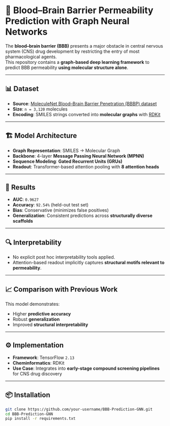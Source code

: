 # 🧠 Blood–Brain Barrier Permeability Prediction with Graph Neural Networks

The **blood–brain barrier (BBB)** presents a major obstacle in central nervous system (CNS) drug development by restricting the entry of most pharmacological agents.  
This repository contains a **graph-based deep learning framework** to predict BBB permeability **using molecular structure alone**.

---

## 📊 Dataset
- **Source**: [MoleculeNet Blood–Brain Barrier Penetration (BBBP) dataset](https://moleculenet.org/)
- **Size**: `n = 3,120` molecules
- **Encoding**: SMILES strings converted into **molecular graphs** with [RDKit](https://www.rdkit.org/)

---

## 🏗️ Model Architecture
- **Graph Representation**: SMILES → Molecular Graph
- **Backbone**: 4-layer **Message Passing Neural Network (MPNN)**  
- **Sequence Modeling**: **Gated Recurrent Units (GRUs)**  
- **Readout**: Transformer-based attention pooling with **8 attention heads**

---

## 🚀 Results
- **AUC**: `0.9627`  
- **Accuracy**: `92.54%` (held-out test set)  
- **Bias**: Conservative (minimizes false positives)  
- **Generalization**: Consistent predictions across **structurally diverse scaffolds**

---

## 🔍 Interpretability
- No explicit post hoc interpretability tools applied.  
- Attention-based readout implicitly captures **structural motifs relevant to permeability**.

---

## 📈 Comparison with Previous Work
This model demonstrates:
- Higher **predictive accuracy**
- Robust **generalization**
- Improved **structural interpretability**

---

## ⚙️ Implementation
- **Framework**: TensorFlow `2.13`
- **Cheminformatics**: RDKit
- **Use Case**: Integrates into **early-stage compound screening pipelines** for CNS drug discovery

---

## 📦 Installation
```bash
git clone https://github.com/your-username/BBB-Prediction-GNN.git
cd BBB-Prediction-GNN
pip install -r requirements.txt
